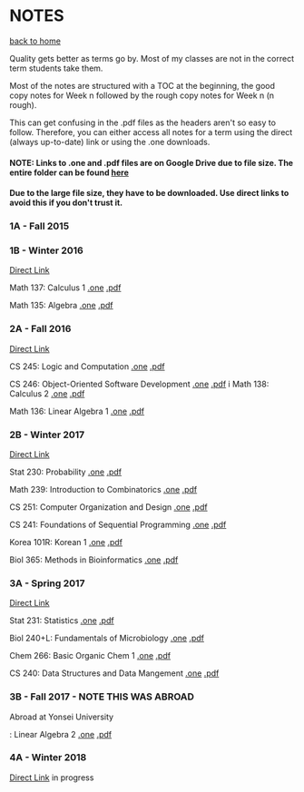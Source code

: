 # NOTES
[back to home](/index.md)


Quality gets better as terms go by.
Most of my classes are not in the correct term students take them.

Most of the notes are structured with a TOC at the beginning, 
the good copy notes for Week n followed by the rough copy notes for Week n (n rough).

This can get confusing in the .pdf files as the headers aren't so easy to follow. 
Therefore, you can either access all notes for a term using the direct (always up-to-date) link 
or using the .one downloads.

#### NOTE: Links to .one and .pdf files are on Google Drive due to file size. The entire folder can be found [here](https://drive.google.com/open?id=1MABCjZaeFcJ6w1BYGX2hWr00i9tJDBRp)
#### Due to the large file size, they have to be downloaded. Use direct links to avoid this if you don't trust it.


### 1A - Fall 2015


### 1B - Winter 2016

[Direct Link](https://1drv.ms/u/s!AmDkogMdOs_erlvQA6Y40fKM2gG-)

Math 137: Calculus 1 [.one](https://drive.google.com/open?id=1P2JRNZ1vdhhEjm1-yyKFmi0WSVsmSwFB) 
[.pdf](https://drive.google.com/open?id=1SAyxBl4vv51ogrm175PzfGf9gvLb-STt)

Math 135: Algebra [.one](https://drive.google.com/open?id=1k8O9qnALZ18QddYJDYbbXMvIPO7a2Ch7) 
[.pdf](https://drive.google.com/open?id=16tSA2CyQLHdVlPZb8_nCD3NIX8cf1R04)

### 2A - Fall 2016

[Direct Link](https://1drv.ms/u/s!AmDkogMdOs_esB7lJuMaiQNJF6Je)

CS 245: Logic and Computation [.one](https://drive.google.com/open?id=1j97Rb-raaEqlblS8YQnj2N3dKp4yilND)
[.pdf](https://drive.google.com/open?id=1esSewYWpg4A5wILHdQffuqoOXzDQcP4O)

CS 246: Object-Oriented Software Development [.one](https://drive.google.com/open?id=1UFjnW7_hZUWFcpwYxXrwdg5q9-MbGgsK)
[.pdf](https://drive.google.com/open?id=1Lv6a1rnuW-eBJZJuB1Tq2PKoKGnHYTs8)
i
Math 138: Calculus 2 [.one](https://drive.google.com/open?id=1XPei6R4wRmOHqyb3o9lz6k4yaVqdBd5J)
[.pdf](https://drive.google.com/open?id=1C6fukmnKbA2mxV5GnM0Ec-0zC9sIcJeu)

Math 136: Linear Algebra 1 [.one](https://drive.google.com/open?id=1ke-7eHcLRFDgwhUHPAjtUpYuJ9gHXYj3)
[.pdf](https://drive.google.com/open?id=1ZeQuPTNAsBaKP06RdrIMXZQpJYvm1xVy)

### 2B - Winter 2017

[Direct Link](https://1drv.ms/u/s!AmDkogMdOs_e8l4_6cF1WVTNZNFi)

Stat 230: Probability [.one](https://drive.google.com/open?id=1niqe7_Z2gMfjOW74KR2-5QP73tx8y6NU) 
[.pdf](https://drive.google.com/open?id=1opq7UcQ-EAdpxI4k-B7IZK3Qg8MRgnJS)

Math 239: Introduction to Combinatorics [.one](https://drive.google.com/open?id=1fEYGTYcrCRqwr6r0tGrIa_Ij2BOGEBQE)
[.pdf](https://drive.google.com/open?id=1MTawLcfUG7jiyLQghksoECSgWfALEwqC)

CS 251: Computer Organization and Design [.one](https://drive.google.com/open?id=1kzhbwtAUZgPT7rrJm6St-NPkXqxp5fT5)
[.pdf](https://drive.google.com/open?id=1gDbF9vc_pV0aiaCVxoLDTcimPGJ5Wf-h)

CS 241: Foundations of Sequential Programming [.one](https://drive.google.com/open?id=1t5mqEozLJdYP_elykTQmF8mKo1qfl2gR)
[.pdf](https://drive.google.com/open?id=1dcsZu_C_oS3AwgtYWoxJ-kjkLnfsxwDX)

Korea 101R: Korean 1 [.one](https://drive.google.com/open?id=1rIp0juD7W-TvxBodmXjDIEEO-hsuq1lU)
[.pdf](https://drive.google.com/open?id=124uMYrhBfCUHkd5MlYNav4r_uE7MfzNS)

Biol 365: Methods in Bioinformatics [.one](https://drive.google.com/open?id=1CVakp1CaRmA8OgB99mlmGAKHgDWhPQjs)
[.pdf](https://drive.google.com/open?id=1KbIaqXCcynRcQISr2wJp4gfZR426vUp0)

### 3A - Spring 2017

[Direct Link](https://1drv.ms/u/s!AmDkogMdOs_egYJDaQH8eIBXd2rwqw)

Stat 231: Statistics [.one]() [.pdf]()

Biol 240+L: Fundamentals of Microbiology [.one]() [.pdf]()

Chem 266: Basic Organic Chem 1 [.one]() [.pdf]()

CS 240: Data Structures and Data Mangement [.one]() [.pdf]()

### 3B - Fall 2017 - NOTE THIS WAS ABROAD
Abroad at Yonsei University

: Linear Algebra 2 [.one]() [.pdf]()

### 4A - Winter 2018

[Direct Link](https://1drv.ms/u/s!AmDkogMdOs_egYJDaQH8eIBXd2rwqw) in progress

